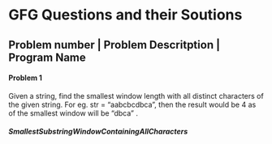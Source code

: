 # GFG Questions and their Soutions
<H2>Problem number | Problem Descritption | Program Name</H4>

<h4>Problem 1</h4>
<p>
Given a string, find the smallest window length with all distinct characters of the given string. For eg. str = “aabcbcdbca”, then the result would be 4 as of the smallest window will be “dbca” .
</p> 
<h5>SmallestSubstringWindowContainingAllCharacters</h5>

